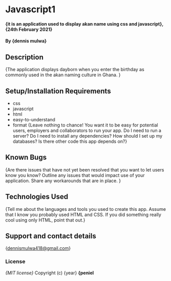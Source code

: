 # Javascript1
#### {it is an application used to display akan name using css and javascript}, {24th February 2021}
#### By **{dennis mulwa}**
## Description
{The application displays dayborn when you enter the birthday as commonly used in the akan naming culture in Ghana. }
## Setup/Installation Requirements
* css
* javascript
* html
* easy-to-understand
* format
{Leave nothing to chance! You want it to be easy for potential users, employers and collaborators to run your app. Do I need to run a server? Do I need to install any dependencies? How should I set up my databases? Is there other code this app depends on?}
## Known Bugs
{Are there issues that have not yet been resolved that you want to let users know you know? Outline any issues that would impact use of your application. Share any workarounds that are in place. }
## Technologies Used
{Tell me about the languages and tools you used to create this app. Assume that I know you probably used HTML and CSS. If you did something really cool using only HTML, point that out.}
## Support and contact details
{dennismulwa418@gmail.com}
### License
*{MIT license}*
Copyright (c) {year} **{peniel**

